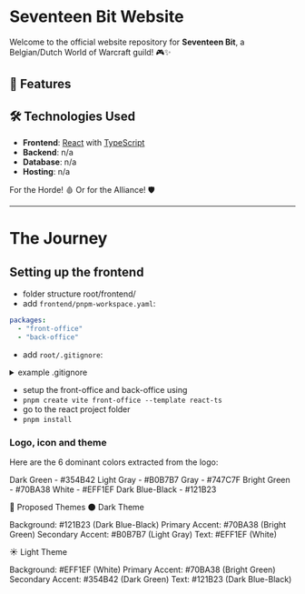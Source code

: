 # Seventeen Bit Website

Welcome to the official website repository for **Seventeen Bit**, a Belgian/Dutch World of Warcraft guild! 🎮✨

## 🌟 Features

## 🛠️ Technologies Used

- **Frontend**: [React](https://reactjs.org/) with [TypeScript](https://www.typescriptlang.org/)
- **Backend**: n/a
- **Database**: n/a
- **Hosting**: n/a

For the Horde! 🩸 Or for the Alliance! 🛡️

---

# The Journey

## Setting up the frontend

- folder structure root/frontend/
- add `frontend/pnpm-workspace.yaml`:

```yaml
packages:
  - "front-office"
  - "back-office"
```

- add `root/.gitignore`:

<details>
  <summary>example .gitignore</summary>
  
  ```gitignore
# Node modules (top-level and subprojects)
node_modules/
frontend/back-office/node_modules/
frontend/front-office/node_modules/

# Logs

logs/
_.log
npm-debug.log_
pnpm-debug.log*
yarn-debug.log*
yarn-error.log*
lerna-debug.log*

# Dependency directories

jspm_packages/

# Production build

dist/
dist-ssr/
build/

# TypeScript

\*.tsbuildinfo

# Environment variables

.env
.env.local
.env.\*.local

# Local environment files

\*.local

# Vite

.vite/
.vite/deps/

# IDE files

.vscode/
!.vscode/extensions.json
.idea/
.DS*Store
Thumbs.db
*.suo
_.ntvs\*
_.njsproj
\_.sln
\*.sw?

# Ignore pnpm and workspace files (optional, if they are not needed in the repo)

pnpm-lock.yaml
pnpm-debug.log

# Output of ESLint

.eslintcache

# Miscellaneous

_.swp
_.swo

```
</details>

- setup the front-office and back-office using
- `pnpm create vite front-office --template react-ts`
- go to the react project folder
- `pnpm install`

### Logo, icon and theme

Here are the 6 dominant colors extracted from the logo:

  Dark Green - #354B42
  Light Gray - #B0B7B7
  Gray - #747C7F
  Bright Green - #70BA38
  White - #EFF1EF
  Dark Blue-Black - #121B23

🎨 Proposed Themes
🌑 Dark Theme

  Background: #121B23 (Dark Blue-Black)
  Primary Accent: #70BA38 (Bright Green)
  Secondary Accent: #B0B7B7 (Light Gray)
  Text: #EFF1EF (White)

☀️ Light Theme

  Background: #EFF1EF (White)
  Primary Accent: #70BA38 (Bright Green)
  Secondary Accent: #354B42 (Dark Green)
  Text: #121B23 (Dark Blue-Black)
```
